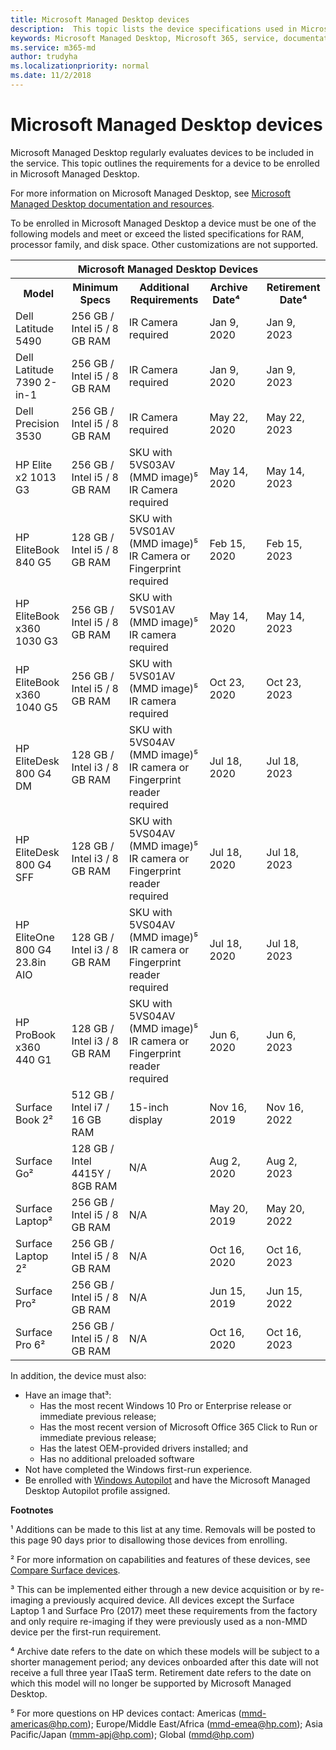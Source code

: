 ```yaml
---
title: Microsoft Managed Desktop devices
description:  This topic lists the device specifications used in Microsoft Managed Desktop.
keywords: Microsoft Managed Desktop, Microsoft 365, service, documentation
ms.service: m365-md
author: trudyha
ms.localizationpriority: normal
ms.date: 11/2/2018
---
```


# Microsoft Managed Desktop devices

Microsoft Managed Desktop regularly evaluates devices to be included in the service. This topic outlines the requirements for a device to be enrolled in Microsoft Managed Desktop.

For more information on Microsoft Managed Desktop, see [Microsoft Managed Desktop documentation and resources](https://docs.microsoft.com/microsoft-365/managed-desktop/). 

<!-- Microsoft 365 E5; Device as a Service -->
<!-- Split from device & technologies topic. Destination topic for aka.ms/device-list  -->
To be enrolled in Microsoft Managed Desktop a device must be one of the following models and meet or exceed the listed specifications for RAM, processor family, and disk space. Other customizations are not supported.

<table>
<tr><th colspan="6">Microsoft Managed Desktop Devices</th></tr>
<tr><th>Model</th><th>Minimum Specs</th><th>Additional Requirements</th><th>Archive&nbsp;&nbsp;&nbsp; Date&#8308;&nbsp;&nbsp;&nbsp;&nbsp;&nbsp;</th><th>Retirement Date&#8308;</th></tr>
<tr><td>Dell Latitude 5490</td><td>256 GB / Intel i5 / 8 GB RAM</td><td>IR Camera required</td><td>Jan 9, 2020</td><td>Jan 9, 2023</td></tr>
<tr><td>Dell Latitude 7390 2-in-1</td><td>256 GB / Intel i5 / 8 GB RAM</td><td>IR Camera required</td><td>Jan 9, 2020</td><td>Jan 9, 2023</td></tr>
<tr><td>Dell Precision 3530</td><td>256 GB / Intel i5 / 8 GB RAM</td><td>IR Camera required</td><td>May 22, 2020</td><td>May 22, 2023</td></tr>
<tr><td>HP Elite x2 1013 G3</td><td>256 GB / Intel i5 / 8 GB RAM</td><td>SKU with 5VS03AV (MMD image)&#8309; <br />
IR Camera required
</td><td>May 14, 2020</td><td>May 14, 2023</td></tr>
<tr><td>HP EliteBook 840 G5</td><td>128 GB / Intel i5 / 8 GB RAM</td><td>SKU with 5VS01AV (MMD image)&#8309; <br />
IR Camera or Fingerprint required</td><td>Feb 15, 2020</td><td>Feb 15, 2023</td></tr>
<tr><td>HP EliteBook x360 1030 G3</td><td>256 GB / Intel i5 / 8 GB RAM</td><td>SKU with 5VS01AV (MMD image)&#8309; <br />
IR camera required</td><td>May 14, 2020</td><td>May 14, 2023</td></tr>
<tr><td>HP EliteBook x360 1040 G5</td><td>256 GB / Intel i5 / 8 GB RAM</td><td>SKU with 5VS01AV (MMD image)&#8309; <br />
IR camera required</td><td>Oct 23, 2020</td><td>Oct 23, 2023</td></tr>
<tr><td>HP EliteDesk 800 G4 DM</td><td>128 GB / Intel i3 / 8 GB RAM</td><td>SKU with 5VS04AV (MMD image)&#8309; <br />
IR camera or Fingerprint reader required</td><td>Jul 18, 2020</td><td>Jul 18, 2023</td></tr>
<tr><td>HP EliteDesk 800 G4 SFF</td><td>128 GB / Intel i3 / 8 GB RAM</td><td>SKU with 5VS04AV (MMD image)&#8309; <br />
IR camera or Fingerprint reader required</td><td>Jul 18, 2020</td><td>Jul 18, 2023</td></tr>
<tr><td>HP EliteOne 800 G4 23.8in AIO</td><td>128 GB / Intel i3 / 8 GB RAM</td><td>SKU with 5VS04AV (MMD image)&#8309; <br />
IR camera or Fingerprint reader required</td><td>Jul 18, 2020</td><td>Jul 18, 2023</td></tr>
<tr><td>HP ProBook x360 440 G1</td><td>128 GB / Intel i3 / 8 GB RAM</td><td>SKU with 5VS04AV (MMD image)&#8309; <br />
IR camera or Fingerprint reader required</td><td>Jun 6, 2020</td><td>Jun 6, 2023</td></tr>
<tr><td>Surface Book 2&#x00B2;</td><td>512 GB / Intel i7 / 16 GB RAM</td><td>15-inch display</td><td>Nov 16, 2019</td><td>Nov 16, 2022</td></tr>
<tr><td>Surface Go&#x00B2;</td><td>128 GB / Intel 4415Y / 8GB RAM</td><td>N/A</td><td>Aug 2, 2020</td><td>Aug 2, 2023</td></tr>
<tr><td>Surface Laptop&#x00B2;</td><td>256 GB / Intel i5 / 8 GB RAM</td><td>N/A</td><td>May 20, 2019</td><td>May 20, 2022</td></tr>
<tr><td>Surface Laptop 2&#x00B2;</td><td>256 GB / Intel i5 / 8 GB RAM </td><td>N/A</td><td>Oct 16, 2020</td><td>Oct 16, 2023</td></tr>
<tr><td>Surface Pro&#x00B2;</td><td> 256 GB / Intel i5 / 8 GB RAM</td><td>N/A</td><td>Jun 15, 2019</td><td>Jun 15, 2022</td></tr>
<tr><td>Surface Pro 6&#x00B2;</td><td>256 GB / Intel i5 / 8 GB RAM</td><td>N/A</td><td>Oct 16, 2020</td><td>Oct 16, 2023</td></tr>
</table>

In addition, the device must also:     

- Have an image that&#x00B3;:
    - Has the most recent Windows 10 Pro or Enterprise release or immediate previous release;
    - Has the most recent version of Microsoft Office 365 Click to Run or immediate previous release;
    - Has the latest OEM-provided drivers installed; and
    - Has no additional preloaded software
- Not have completed the Windows first-run experience.
- Be enrolled with [Windows Autopilot](https://docs.microsoft.com/en-us/windows/deployment/windows-autopilot/user-driven-aad) and have the Microsoft Managed Desktop Autopilot profile assigned.

**Footnotes**

&#x00B9; Additions can be made to this list at any time. Removals will be posted to this page 90 days prior to disallowing those devices from enrolling.

&#x00B2; For more information on capabilities and features of these devices, see [Compare Surface devices](https://www.microsoft.com/surface/devices/compare-devices).

&#x00B3; This can be implemented either through a new device acquisition or by re-imaging a previously acquired device. All devices except the Surface Laptop 1 and Surface Pro (2017) meet these requirements from the factory and only require re-imaging if they were previously used as a non-MMD device per the first-run requirement.

&#8308; Archive date refers to the date on which these models will be subject to a shorter management period; any devices onboarded after this date will not receive a full three year ITaaS term. Retirement date refers to the date on which this model will no longer be supported by Microsoft Managed Desktop.

&#8309; For more questions on HP devices contact: Americas (<a href="mailto:mmd-americas@hp.com">mmd-americas@hp.com</a>); Europe/Middle East/Africa (<a href="mailto:mmd-emea@hp.com">mmd-emea@hp.com</a>); Asia Pacific/Japan (<a href="mailto:mmd-apj@hp.com">mmm-apj@hp.com</a>); Global (<a href="mailto:mmd@hp.com">mmd@hp.com</a>)

